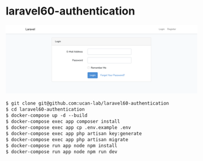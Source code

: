 # laravel60-authentication

![screenshot.png](screenshot.png)

```
$ git clone git@github.com:ucan-lab/laravel60-authentication
$ cd laravel60-authentication
$ docker-compose up -d --build
$ docker-compose exec app composer install
$ docker-compose exec app cp .env.example .env
$ docker-compose exec app php artisan key:generate
$ docker-compose exec app php artisan migrate
$ docker-compose run app node npm install
$ docker-compose run app node npm run dev
```
